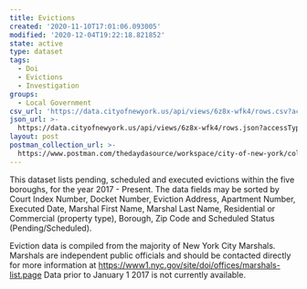 ```yaml
---
title: Evictions
created: '2020-11-10T17:01:06.093005'
modified: '2020-12-04T19:22:18.821852'
state: active
type: dataset
tags:
  - Doi
  - Evictions
  - Investigation
groups:
  - Local Government
csv_url: 'https://data.cityofnewyork.us/api/views/6z8x-wfk4/rows.csv?accessType=DOWNLOAD'
json_url: >-
  https://data.cityofnewyork.us/api/views/6z8x-wfk4/rows.json?accessType=DOWNLOAD
layout: post
postman_collection_url: >-
  https://www.postman.com/thedaydasource/workspace/city-of-new-york/collection/15909983-3adb132b-31f2-4218-82ed-864076746197
---
```

This dataset lists pending, scheduled and executed evictions within the five boroughs, for the year 2017 - Present.  The data fields may be sorted by Court Index Number, Docket Number, Eviction Address, Apartment Number, Executed Date, Marshal First Name, Marshal Last Name, Residential or Commercial (property type), Borough, Zip Code and Scheduled Status (Pending/Scheduled).

Eviction data is compiled from the majority of New York City Marshals.  Marshals are independent public officials and should be contacted directly for more information at https://www1.nyc.gov/site/doi/offices/marshals-list.page Data prior to January 1 2017 is not currently available.
